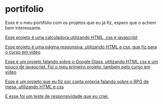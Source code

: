 # portifolio
 
Esse é o meu portifólio com os projetos que eu já fiz, espero que o achem bem interessante.

<a href="C:\Users\Pichau\Desktop\portifolio\calculadora">Esse projeto é uma calculadora utilizando HTML, css e javascript</a>

<a href="C:\Users\Pichau\Desktop\portifolio\projeto-android">Esse projeto é uma página responsiva, utilizando HTML e css, que fiz para o curso em vídeo</a>

<a href="C:\Users\Pichau\Desktop\portifolio\projeto-glass-html5">Esse é um projeto falando sobre o Google Glass, utilizando HTML css e um pouco de javascript. Foi o meu primeiro projeto, tambem pelo curso em vídeo</a>

<a href="C:\Users\Pichau\Desktop\portifolio\RPG-o-que-e">Esse é um projeto que eu fiz por conta própria falando sobre o RPG de mesa, utilizando HTML e css</a>

<a href="C:\Users\Pichau\Desktop\portifolio\teste-responsivo">E esse foi um teste de responsividade que eu criei.</a>